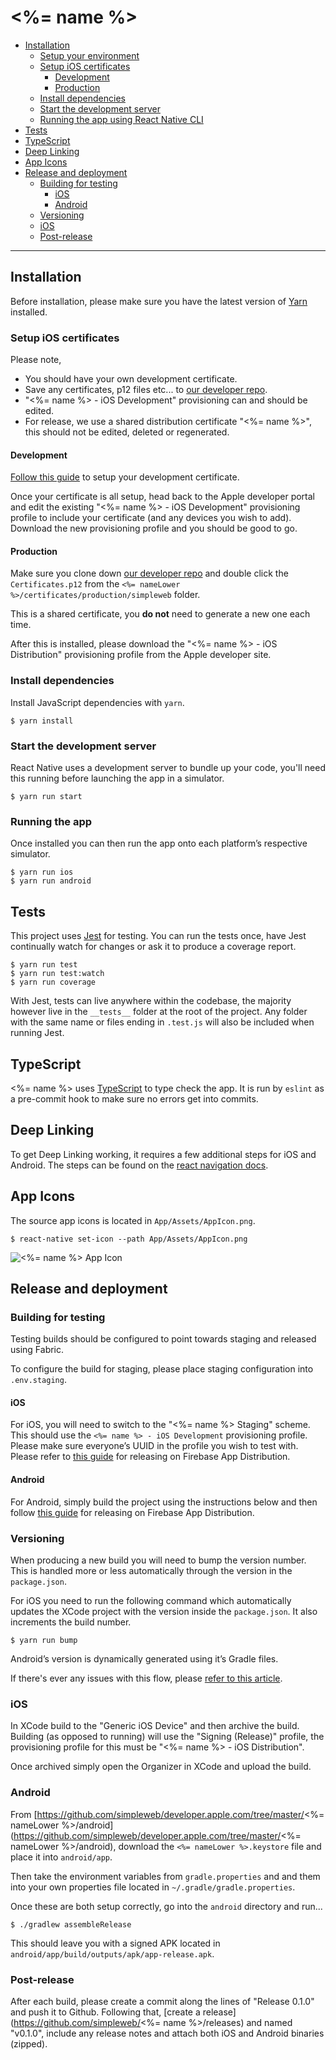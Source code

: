 # <%= name %>

- [Installation](#installation)
  - [Setup your environment](#setup-your-environment)
  - [Setup iOS certificates](#setup-ios-certificates)
    - [Development](#development)
    - [Production](#production)
  - [Install dependencies](#install-dependencies)
  - [Start the development server](#start-the-development-server)
  - [Running the app using React Native CLI](#running-the-app-using-react-native-cli)
- [Tests](#tests)
- [TypeScript](#typescript)
- [Deep Linking](#deep-linking)
- [App Icons](#app-icons)
- [Release and deployment](#release-and-deployment)
  - [Building for testing](#building-for-testing)
    - [iOS](#ios)
    - [Android](#android)
  - [Versioning](#versioning)
  - [iOS](#ios-1)
  - [Post-release](#post-release)

<hr/>

## Installation

Before installation, please make sure you have the latest version of [Yarn](https://yarnpkg.com/lang/en/) installed.

### Setup iOS certificates

Please note,

- You should have your own development certificate.
- Save any certificates, p12 files etc... to [our developer repo](https://github.com/simpleweb/developer.apple.com).
- "<%= name %> - iOS Development" provisioning can and should be edited.
- For release, we use a shared distribution certificate "<%= name %>", this should not be edited, deleted or regenerated.

#### Development

[Follow this guide](https://github.com/simpleweb/iOS-Development-For-Teams/blob/master/guide/certificates/ios-app-development.md) to setup your development certificate.

Once your certificate is all setup, head back to the Apple developer portal and edit the existing "<%= name %> - iOS Development" provisioning profile to include your certificate (and any devices you wish to add). Download the new provisioning profile and you should be good to go.

#### Production

Make sure you clone down [our developer repo](https://github.com/simpleweb/developer.apple.com) and double click the `Certificates.p12` from the `<%= nameLower %>/certificates/production/simpleweb` folder.

This is a shared certificate, you **do not** need to generate a new one each time.

After this is installed, please download the "<%= name %> - iOS Distribution" provisioning profile from the Apple developer site.

### Install dependencies

Install JavaScript dependencies with `yarn`.

```
$ yarn install
```

### Start the development server

React Native uses a development server to bundle up your code, you'll need this running before launching the app in a simulator.

```
$ yarn run start
```

### Running the app

Once installed you can then run the app onto each platform’s respective simulator.

```
$ yarn run ios
$ yarn run android
```

## Tests

This project uses [Jest](https://facebook.github.io/jest/) for testing. You can run the tests once, have Jest continually watch for changes or ask it to produce a coverage report.

```
$ yarn run test
$ yarn run test:watch
$ yarn run coverage
```

With Jest, tests can live anywhere within the codebase, the majority however live in the `__tests__` folder at the root of the project. Any folder with the same name or files ending in `.test.js` will also be included when running Jest.

## TypeScript

<%= name %> uses [TypeScript](https://www.typescriptlang.org/) to type check the
app. It is run by `eslint` as a pre-commit hook to make sure no errors get into
commits.

## Deep Linking

To get Deep Linking working, it requires a few additional steps for iOS and Android. The steps can be found on the [react navigation docs](https://reactnavigation.org/docs/en/deep-linking.html).

## App Icons

The source app icons is located in `App/Assets/AppIcon.png`.

```
$ react-native set-icon --path App/Assets/AppIcon.png
```

![<%= name %> App Icon](/App/Assets/AppIcon.png)

## Release and deployment

### Building for testing

Testing builds should be configured to point towards staging and released using Fabric.

To configure the build for staging, please place staging configuration into `.env.staging`.

#### iOS

For iOS, you will need to switch to the "<%= name %> Staging" scheme. This should use the `<%= name %> - iOS Development` provisioning profile. Please make sure everyone’s UUID in the profile you wish to test with. Please refer to [this guide](https://firebase.google.com/docs/app-distribution/ios/distribute-console) for releasing on Firebase App Distribution.

#### Android

For Android, simply build the project using the instructions below and then follow [this guide](https://firebase.google.com/docs/app-distribution/android/distribute-console) for releasing on Firebase App Distribution.

### Versioning

When producing a new build you will need to bump the version number. This is handled more or less automatically through the version in the `package.json`.

For iOS you need to run the following command which automatically updates the XCode project with the version inside the `package.json`. It also increments the build number.

```
$ yarn run bump
```

Android’s version is dynamically generated using it’s Gradle files.

If there's ever any issues with this flow, please [refer to this article](https://medium.com/@andr3wjack/versioning-react-native-apps-407469707661).

### iOS

In XCode build to the "Generic iOS Device" and then archive the build. Building (as opposed to running) will use the "Signing (Release)" profile, the provisioning profile for this must be "<%= name %> - iOS Distribution".

Once archived simply open the Organizer in XCode and upload the build.

### Android

From [https://github.com/simpleweb/developer.apple.com/tree/master/<%= nameLower %>/android](https://github.com/simpleweb/developer.apple.com/tree/master/<%= nameLower %>/android), download the `<%= nameLower %>.keystore` file and place it into `android/app`.

Then take the environment variables from `gradle.properties` and and them into your own properties file located in `~/.gradle/gradle.properties`.

Once these are both setup correctly, go into the `android` directory and run...

```
$ ./gradlew assembleRelease
```

This should leave you with a signed APK located in `android/app/build/outputs/apk/app-release.apk`.

### Post-release

After each build, please create a commit along the lines of "Release 0.1.0" and push it to Github. Following that, [create a release](https://github.com/simpleweb/<%= name %>/releases) and named "v0.1.0", include any release notes and attach both iOS and Android binaries (zipped).
